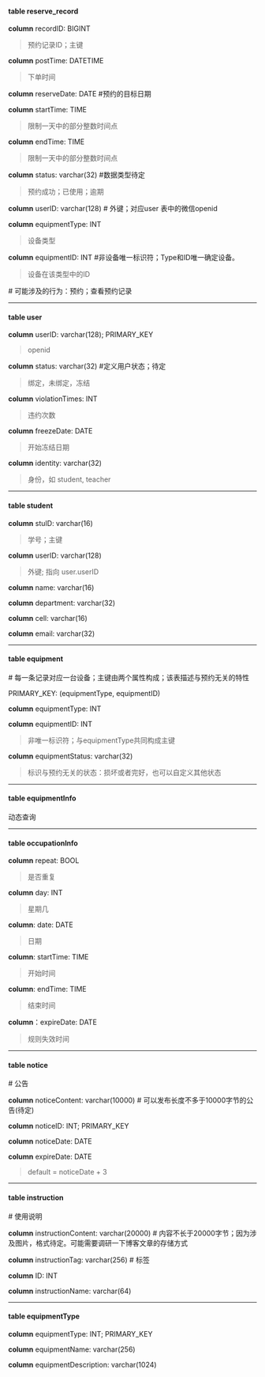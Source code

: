 <h4>table reserve_record</h4>

**column** recordID: BIGINT

> 预约记录ID；主键

**column** postTime: DATETIME		

> 下单时间

**column** reserveDate: DATE				  #预约的目标日期

**column** startTime: TIME

> 限制一天中的部分整数时间点

**column** endTime: TIME

> 限制一天中的部分整数时间点

**column** status: varchar(32)					     #数据类型待定

> 预约成功；已使用；逾期

**column** userID: varchar(128)					  # 外键；对应user 表中的微信openid

**column** equipmentType: INT

> 设备类型

**column** equipmentID: INT			      #非设备唯一标识符；Type和ID唯一确定设备。

> 设备在该类型中的ID

\# 可能涉及的行为：预约；查看预约记录

****

<h4>table user</h4>

**column** userID: varchar(128); PRIMARY_KEY

> openid

**column** status: varchar(32)						#定义用户状态；待定

> 绑定，未绑定，冻结

**column** violationTimes: INT

> 违约次数

**column** freezeDate: DATE

> 开始冻结日期

**column** identity: varchar(32)

> 身份，如 student, teacher

****
<h4>table student</h4>

**column** stuID: varchar(16)

> 学号；主键

**column** userID: varchar(128)						

> 外键; 指向 user.userID

**column** name: varchar(16)

**column** department: varchar(32)

**column** cell: varchar(16)

**column** email: varchar(32)

****

<h4>table equipment</h4>									 					 # 每一条记录对应一台设备；主键由两个属性构成；该表描述与预约无关的特性

PRIMARY_KEY: (equipmentType, equipmentID)

**column** equipmentType: INT

**column** equipmentID: INT 		

>  非唯一标识符；与equipmentType共同构成主键

**column** equipmentStatus: varchar(32)	

>  标识与预约无关的状态：损坏或者完好，也可以自定义其他状态

****

<h4>table equipmentInfo</h4>													

动态查询

****

<h4>table occupationInfo</h4>

**column** repeat: BOOL

> 是否重复

**column** day: INT

> 星期几

**column**: date: DATE

> 日期

**column**: startTime: TIME

> 开始时间

**column**: endTime: TIME

> 结束时间

**column**：expireDate: DATE

> 规则失效时间

****

<h4>table notice</h4>														  # 公告

**column** noticeContent: varchar(10000) 					# 可以发布长度不多于10000字节的公告(待定)

**column** noticeID: INT; PRIMARY_KEY

**column** noticeDate: DATE

**column** expireDate: DATE

> default = noticeDate + 3

****

<h4>table instruction</h4>					 								   # 使用说明

**column** instructionContent: varchar(20000)		# 内容不长于20000字节；因为涉及图片，格式待定。可能需要调研一下博客文章的存储方式

**column** instructionTag: varchar(256)                    # 标签

**column** ID: INT

**column** instructionName: varchar(64)

****

<h4>table equipmentType</h4>

**column** equipmentType: INT; PRIMARY_KEY

**column** equipmentName: varchar(256)   

**column** equipmentDescription: varchar(1024)